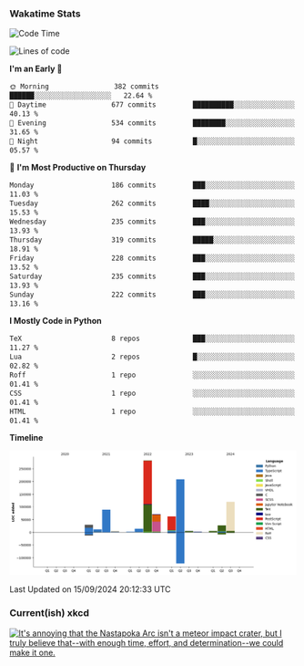 ### Wakatime Stats
<!--START_SECTION:waka-->
![Code Time](http://img.shields.io/badge/Code%20Time-2%2C843%20hrs%201%20min-blue)

![Lines of code](https://img.shields.io/badge/From%20Hello%20World%20I%27ve%20Written-933.1%20thousand%20lines%20of%20code-blue)

**I'm an Early 🐤** 

```text
🌞 Morning                382 commits         ██████░░░░░░░░░░░░░░░░░░░   22.64 % 
🌆 Daytime                677 commits         ██████████░░░░░░░░░░░░░░░   40.13 % 
🌃 Evening                534 commits         ████████░░░░░░░░░░░░░░░░░   31.65 % 
🌙 Night                  94 commits          █░░░░░░░░░░░░░░░░░░░░░░░░   05.57 % 
```
📅 **I'm Most Productive on Thursday** 

```text
Monday                   186 commits         ███░░░░░░░░░░░░░░░░░░░░░░   11.03 % 
Tuesday                  262 commits         ████░░░░░░░░░░░░░░░░░░░░░   15.53 % 
Wednesday                235 commits         ███░░░░░░░░░░░░░░░░░░░░░░   13.93 % 
Thursday                 319 commits         █████░░░░░░░░░░░░░░░░░░░░   18.91 % 
Friday                   228 commits         ███░░░░░░░░░░░░░░░░░░░░░░   13.52 % 
Saturday                 235 commits         ███░░░░░░░░░░░░░░░░░░░░░░   13.93 % 
Sunday                   222 commits         ███░░░░░░░░░░░░░░░░░░░░░░   13.16 % 
```


**I Mostly Code in Python** 

```text
TeX                      8 repos             ███░░░░░░░░░░░░░░░░░░░░░░   11.27 % 
Lua                      2 repos             █░░░░░░░░░░░░░░░░░░░░░░░░   02.82 % 
Roff                     1 repo              ░░░░░░░░░░░░░░░░░░░░░░░░░   01.41 % 
CSS                      1 repo              ░░░░░░░░░░░░░░░░░░░░░░░░░   01.41 % 
HTML                     1 repo              ░░░░░░░░░░░░░░░░░░░░░░░░░   01.41 % 
```



**Timeline**

![Lines of Code chart](https://raw.githubusercontent.com/joshuajeschek/joshuajeschek/main/assets/bar_graph.png)


 Last Updated on 15/09/2024 20:12:33 UTC
<!--END_SECTION:waka-->

### Current(ish) xkcd
<a id="xkcd-a" title="It's annoying that the Nastapoka Arc isn't a meteor impact crater, but I truly believe that--with enough time, effort, and determination--we could make it one." href="https://www.xkcd.com" target="_blank">
        <img align="center" id="xkcd-img" src="https://imgs.xkcd.com/comics/craters.png" alt="It's annoying that the Nastapoka Arc isn't a meteor impact crater, but I truly believe that--with enough time, effort, and determination--we could make it one." height=300 />
</a>
